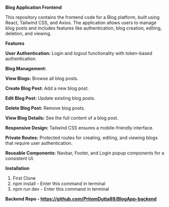 **Blog Application Frontend**

This repository contains the frontend code for a Blog platform, built using React, Tailwind CSS, and Axios. The application allows users to manage blog posts and includes features like authentication, blog creation, editing, deletion, and viewing.

**Features**

**User Authentication:** Login and logout functionality with token-based authentication.

**Blog Management:**

**View Blogs:** Browse all blog posts.

**Create Blog Post:** Add a new blog post.

**Edit Blog Post:** Update existing blog posts.

**Delete Blog Post:** Remove blog posts.

**View Blog Details:** See the full content of a blog post.

**Responsive Design:** Tailwind CSS ensures a mobile-friendly interface.

**Private Routes:** Protected routes for creating, editing, and viewing blogs that require user authentication.

**Reusable Components:** Navbar, Footer, and Login popup components for a consistent UI.




**Installation**

1. First Clone
2. npm install - Enter this command in terminal
3. npm run dev - Enter this command in terminal


**Backend Repo - https://github.com/PritomDutta89/BlogApp-backend**
